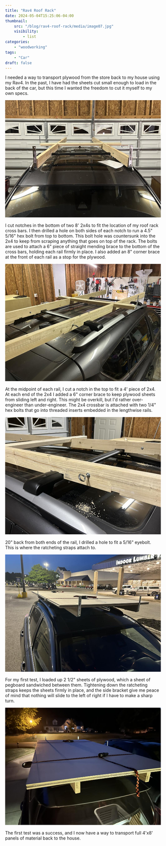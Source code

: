 ```yaml
---
title: "Rav4 Roof Rack"
date: 2024-05-04T15:25:06-04:00
thumbnail:
    src: "/blog/rav4-roof-rack/media/image07.jpg"
    visibility:
        - list
categories:
    - "woodworking"
tags:
    - "Car"
draft: false
---
```


I needed a way to transport plywood from the store back to my house using my Rav4. In the past, I have had the sheets cut small enough to load in the back of the car, but this time I wanted the freedom to cut it myself to my own specs. 

<!--more-->

![image1](media/image03.jpg)

I cut notches in the bottom of two 8' 2x4s to fit the location of my roof rack cross bars. I then drilled a hole on both sides of each notch to run a 4.5" 5/16" hex bolt from top to bottom. This bolt hole was countersunk into the 2x4 to keep from scraping anything that goes on top of the rack. The bolts are used to attach a 6" piece of straight mending brace to the bottom of the cross bars, holding each rail firmly in place. I also added an 8" corner brace at the front of each rail as a stop for the plywood.

![image2](media/image01.jpg)

At the midpoint of each rail, I cut a notch in the top to fit a 4' piece of 2x4. At each end of the 2x4 I added a 6" corner brace to keep plywood sheets from sliding left and right. This might be overkill, but I'd rather over-engineer than under-engineer. The 2x4 crossbar is attached with two 1/4" hex bolts that go into threaded inserts embedded in the lengthwise rails.

![image2](media/image04.jpg)

20" back from both ends of the rail, I drilled a hole to fit a 5/16" eyebolt. This is where the ratcheting straps attach to.

![image2](media/image05.jpg)

For my first test, I loaded up 2 1/2" sheets of plywood, which a sheet of pegboard sandwiched between them. Tightening down the ratcheting straps keeps the sheets firmly in place, and the side bracket give me peace of mind that nothing will slide to the left of right if I have to make a sharp turn.

![image2](media/image07.jpg)

The first test was a success, and I now have a way to transport full 4'x8' panels of material back to the house.